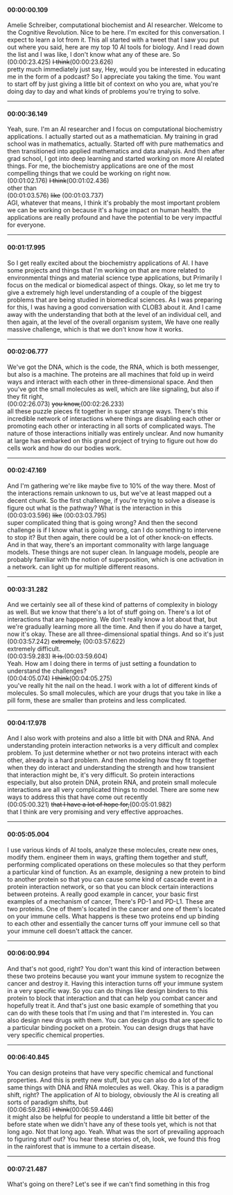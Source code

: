 #### 00:00:00.109

Amelie Schreiber, computational biochemist and AI researcher. Welcome to the Cognitive Revolution. Nice to be here. I'm excited for this conversation. I expect to learn a lot from it. This all started with a tweet that I saw you put out where you said, here are my top 10 AI tools for biology. And I read down the list and I was like, I don't know what any of these are. So   
(00:00:23.425) ~~I think~~(00:00:23.626)  
pretty much immediately just say, Hey, would you be interested in educating me in the form of a podcast? So I appreciate you taking the time. You want to start off by just giving a little bit of context on who you are, what you're doing day to day and what kinds of problems you're trying to solve. 


---


#### 00:00:36.149

Yeah, sure. I'm an AI researcher and I focus on computational biochemistry applications. I actually started out as a mathematician. My training in grad school was in mathematics, actually. Started off with pure mathematics and then transitioned into applied mathematics and data analysis. And then after grad school, I got into deep learning and started working on more AI related things. For me, the biochemistry applications are one of the most compelling things that we could be working on right now.   
(00:01:02.176) ~~I think~~(00:01:02.436)  
other than   
(00:01:03.576) ~~like~~ (00:01:03.737)  
AGI, whatever that means, I think it's probably the most important problem we can be working on because it's a huge impact on human health. the applications are really profound and have the potential to be very impactful for everyone. 


---


#### 00:01:17.995

So I get really excited about the biochemistry applications of AI. I have some projects and things that I'm working on that are more related to environmental things and material science type applications, but Primarily I focus on the medical or biomedical aspect of things. Okay, so let me try to give a extremely high level understanding of a couple of the biggest problems that are being studied in biomedical sciences. As I was preparing for this, I was having a good conversation with CLOB3 about it. And I came away with the understanding that both at the level of an individual cell, and then again, at the level of the overall organism system, We have one really massive challenge, which is that we don't know how it works. 


---


#### 00:02:06.777

We've got the DNA, which is the code, the RNA, which is both messenger, but also is a machine. The proteins are all machines that fold up in weird ways and interact with each other in three-dimensional space. And then you've got the small molecules as well, which are like signaling, but also if they fit right,   
(00:02:26.073) ~~you know,~~(00:02:26.233)  
all these puzzle pieces fit together in super strange ways. There's this incredible network of interactions where things are disabling each other or promoting each other or interacting in all sorts of complicated ways. The nature of those interactions initially was entirely unclear. And now humanity at large has embarked on this grand project of trying to figure out how do cells work and how do our bodies work. 


---


#### 00:02:47.169

And I'm gathering we're like maybe five to 10% of the way there. Most of the interactions remain unknown to us, but we've at least mapped out a decent chunk. So the first challenge, if you're trying to solve a disease is figure out what is the pathway? What is the interaction in this   
(00:03:03.596) ~~like~~ (00:03:03.795)  
super complicated thing that is going wrong? And then the second challenge is if I know what is going wrong, can I do something to intervene to stop it? But then again, there could be a lot of other knock-on effects. And in that way, there's an important commonality with large language models. These things are not super clean. In language models, people are probably familiar with the notion of superposition, which is one activation in a network. can light up for multiple different reasons. 


---


#### 00:03:31.282

And we certainly see all of these kind of patterns of complexity in biology as well. But we know that there's a lot of stuff going on. There's a lot of interactions that are happening. We don't really know a lot about that, but we're gradually learning more all the time. And then if you do have a target, now it's okay. These are all three-dimensional spatial things. And so it's just   
(00:03:57.242) ~~extremely,~~ (00:03:57.622)  
extremely difficult.   
(00:03:59.283) ~~It is.~~(00:03:59.604)  
Yeah. How am I doing there in terms of just setting a foundation to understand the challenges?   
(00:04:05.074) ~~I think~~(00:04:05.275)  
you've really hit the nail on the head. I work with a lot of different kinds of molecules. So small molecules, which are your drugs that you take in like a pill form, these are smaller than proteins and less complicated. 


---


#### 00:04:17.978

And I also work with proteins and also a little bit with DNA and RNA. And understanding protein interaction networks is a very difficult and complex problem. To just determine whether or not two proteins interact with each other, already is a hard problem. And then modeling how they fit together when they do interact and understanding the strength and how transient that interaction might be, it's very difficult. So protein interactions especially, but also protein DNA, protein RNA, and protein small molecule interactions are all very complicated things to model. There are some new ways to address this that have come out recently   
(00:05:00.321) ~~that I have a lot of hope for,~~(00:05:01.982)  
that I think are very promising and very effective approaches. 


---


#### 00:05:05.004

I use various kinds of AI tools, analyze these molecules, create new ones, modify them. engineer them in ways, grafting them together and stuff, performing complicated operations on these molecules so that they perform a particular kind of function. As an example, designing a new protein to bind to another protein so that you can cause some kind of cascade event in a protein interaction network, or so that you can block certain interactions between proteins. A really good example in cancer, your basic first examples of a mechanism of cancer, There's PD-1 and PD-L1. These are two proteins. One of them's located in the cancer and one of them's located on your immune cells. What happens is these two proteins end up binding to each other and essentially the cancer turns off your immune cell so that your immune cell doesn't attack the cancer. 


---


#### 00:06:00.994

And that's not good, right? You don't want this kind of interaction between these two proteins because you want your immune system to recognize the cancer and destroy it. Having this interaction turns off your immune system in a very specific way. So you can do things like design binders to this protein to block that interaction and that can help you combat cancer and hopefully treat it. And that's just one basic example of something that you can do with these tools that I'm using and that I'm interested in. You can also design new drugs with them. You can design drugs that are specific to a particular binding pocket on a protein. You can design drugs that have very specific chemical properties. 


---


#### 00:06:40.845

You can design proteins that have very specific chemical and functional properties. And this is pretty new stuff, but you can also do a lot of the same things with DNA and RNA molecules as well. Okay. This is a paradigm shift, right? The application of AI to biology, obviously the AI is creating all sorts of paradigm shifts, but   
(00:06:59.286) ~~I think~~(00:06:59.446)  
it might also be helpful for people to understand a little bit better of the before state when we didn't have any of these tools yet, which is not that long ago. Not that long ago. Yeah. What was the sort of prevailing approach to figuring stuff out? You hear these stories of, oh, look, we found this frog in the rainforest that is immune to a certain disease. 


---


#### 00:07:21.487

What's going on there? Let's see if we can't find something in this frog 